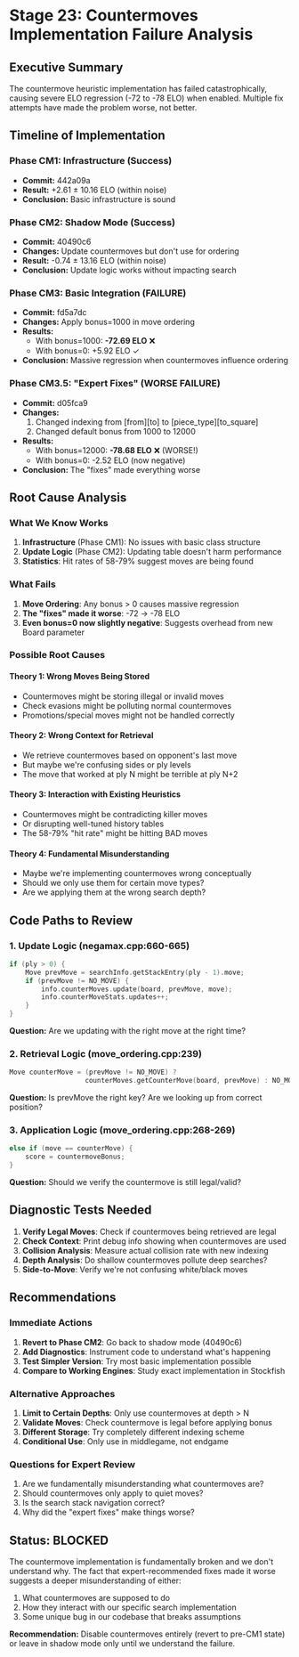 # Stage 23: Countermoves Implementation Failure Analysis

## Executive Summary
The countermove heuristic implementation has failed catastrophically, causing severe ELO regression (-72 to -78 ELO) when enabled. Multiple fix attempts have made the problem worse, not better.

## Timeline of Implementation

### Phase CM1: Infrastructure (Success)
- **Commit:** 442a09a
- **Result:** +2.61 ± 10.16 ELO (within noise)
- **Conclusion:** Basic infrastructure is sound

### Phase CM2: Shadow Mode (Success)  
- **Commit:** 40490c6
- **Changes:** Update countermoves but don't use for ordering
- **Result:** -0.74 ± 13.16 ELO (within noise)
- **Conclusion:** Update logic works without impacting search

### Phase CM3: Basic Integration (FAILURE)
- **Commit:** fd5a7dc
- **Changes:** Apply bonus=1000 in move ordering
- **Results:**
  - With bonus=1000: **-72.69 ELO** ❌
  - With bonus=0: +5.92 ELO ✓
- **Conclusion:** Massive regression when countermoves influence ordering

### Phase CM3.5: "Expert Fixes" (WORSE FAILURE)
- **Commit:** d05fca9
- **Changes:** 
  1. Changed indexing from [from][to] to [piece_type][to_square]
  2. Changed default bonus from 1000 to 12000
- **Results:**
  - With bonus=12000: **-78.68 ELO** ❌ (WORSE!)
  - With bonus=0: -2.52 ELO (now negative)
- **Conclusion:** The "fixes" made everything worse

## Root Cause Analysis

### What We Know Works
1. **Infrastructure** (Phase CM1): No issues with basic class structure
2. **Update Logic** (Phase CM2): Updating table doesn't harm performance
3. **Statistics**: Hit rates of 58-79% suggest moves are being found

### What Fails
1. **Move Ordering**: Any bonus > 0 causes massive regression
2. **The "fixes" made it worse**: -72 → -78 ELO
3. **Even bonus=0 now slightly negative**: Suggests overhead from new Board parameter

### Possible Root Causes

#### Theory 1: Wrong Moves Being Stored
- Countermoves might be storing illegal or invalid moves
- Check evasions might be polluting normal countermoves
- Promotions/special moves might not be handled correctly

#### Theory 2: Wrong Context for Retrieval
- We retrieve countermoves based on opponent's last move
- But maybe we're confusing sides or ply levels
- The move that worked at ply N might be terrible at ply N+2

#### Theory 3: Interaction with Existing Heuristics
- Countermoves might be contradicting killer moves
- Or disrupting well-tuned history tables
- The 58-79% "hit rate" might be hitting BAD moves

#### Theory 4: Fundamental Misunderstanding
- Maybe we're implementing countermoves wrong conceptually
- Should we only use them for certain move types?
- Are we applying them at the wrong search depth?

## Code Paths to Review

### 1. Update Logic (negamax.cpp:660-665)
```cpp
if (ply > 0) {
    Move prevMove = searchInfo.getStackEntry(ply - 1).move;
    if (prevMove != NO_MOVE) {
        info.counterMoves.update(board, prevMove, move);
        info.counterMoveStats.updates++;
    }
}
```
**Question:** Are we updating with the right move at the right time?

### 2. Retrieval Logic (move_ordering.cpp:239)
```cpp
Move counterMove = (prevMove != NO_MOVE) ? 
                   counterMoves.getCounterMove(board, prevMove) : NO_MOVE;
```
**Question:** Is prevMove the right key? Are we looking up from correct position?

### 3. Application Logic (move_ordering.cpp:268-269)
```cpp
else if (move == counterMove) {
    score = countermoveBonus;
}
```
**Question:** Should we verify the countermove is still legal/valid?

## Diagnostic Tests Needed

1. **Verify Legal Moves**: Check if countermoves being retrieved are legal
2. **Check Context**: Print debug info showing when countermoves are used
3. **Collision Analysis**: Measure actual collision rate with new indexing
4. **Depth Analysis**: Do shallow countermoves pollute deep searches?
5. **Side-to-Move**: Verify we're not confusing white/black moves

## Recommendations

### Immediate Actions
1. **Revert to Phase CM2**: Go back to shadow mode (40490c6)
2. **Add Diagnostics**: Instrument code to understand what's happening
3. **Test Simpler Version**: Try most basic implementation possible
4. **Compare to Working Engines**: Study exact implementation in Stockfish

### Alternative Approaches
1. **Limit to Certain Depths**: Only use countermoves at depth > N
2. **Validate Moves**: Check countermove is legal before applying bonus
3. **Different Storage**: Try completely different indexing scheme
4. **Conditional Use**: Only use in middlegame, not endgame

### Questions for Expert Review
1. Are we fundamentally misunderstanding what countermoves are?
2. Should countermoves only apply to quiet moves?
3. Is the search stack navigation correct?
4. Why did the "expert fixes" make things worse?

## Status: BLOCKED

The countermove implementation is fundamentally broken and we don't understand why. The fact that expert-recommended fixes made it worse suggests a deeper misunderstanding of either:
1. What countermoves are supposed to do
2. How they interact with our specific search implementation
3. Some unique bug in our codebase that breaks assumptions

**Recommendation:** Disable countermoves entirely (revert to pre-CM1 state) or leave in shadow mode only until we understand the failure.